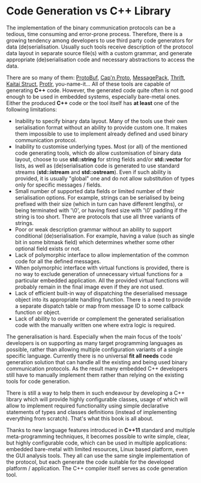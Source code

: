 # Code Generation vs C++ Library

The implementation of the binary communication 
protocols can be a tedious, time consuming and error-prone process.
Therefore, there is a growing tendency among developers to use third party code 
generators for data (de)serialisation. Usually such tools receive description
of the protocol data layout in separate source file(s) with a custom grammar, 
and generate appropriate (de)serialisation code and necessary abstractions to 
access the data. 

There are so many of them: 
[ProtoBuf](https://developers.google.com/protocol-buffers/), 
[Cap'n Proto](https://capnproto.org/), [MessagePack](http://msgpack.org/index.html),
[Thrift](https://thrift.apache.org/), [Kaitai Struct](http://kaitai.io/),
[Protlr](https://www.protlr.com/), you-name-it...
All of these tools are capable of generating **C++** code. However,
the generated code quite often is not good enough to be used in embedded systems, especially
bare-metal ones. Either the produced **C++** code or the tool itself has 
**at least** one of the following limitations:

- Inability to specify binary data layout. Many of the tools use their own
serialisation format without an ability to provide custom one. It makes them
impossible to use to implement already defined and used binary communication
protocol.
- Inability to customise underlying types. Most (or all) of the mentioned code 
generating tools, which do allow customisation of binary data layout,
choose to use **std::string** for string fields and/or 
**std::vector** for lists, as well as (de)serialisation code is generated to use 
standard streams (**std::istream** and **std::ostream**). Even if such ability
is provided, it is usually "global" one and do not allow substitution of types only for
specific messages / fields.
- Small number of supported data fields or limited number of their serialisation options.
For example, strings can be serialised by being prefixed with their size
(which in turn can have different lengths), or being terminated with '\0', or
having fixed size with '\0' padding if the string is too short. There are 
protocols that use all three variants of strings.
- Poor or weak description grammar without an ability to support conditional
(de)serialisation. For example, having a value
(such as single bit in some bitmask field) which determines whether some other
optional field exists or not. 
- Lack of polymorphic interface to allow implementation of the common code for all the 
defined messages.
- When polymorphic interface with virtual functions is provided, there is no
way to exclude generation of unnecessary virtual functions for a particular embedded application.
All the provided virtual functions will probably remain in the final image even
if they are not used.
- Lack of efficient built-in way of dispatching the deserialised message object into 
its appropriate handling function. There is a need to provide a separate 
dispatch table or map from message ID to some callback function or object.
- Lack of ability to override or complement the generated serialisation code with the manually
written one where extra logic is required.

The generalisation is hard. Especially when the main focus of the tools'
developers is on supporting as many target programming languages as possible, 
rather than allowing multiple configuration variants of a single specific
language. Currently there is no universal **fit all needs** code generation 
solution that can handle all the existing and being used binary communication protocols. 
As the result many embedded C++ developers still have to manually implement
them rather than relying on the existing tools for code generation.

There is still a way to help them in such endeavour by
developing a C++ library which will provide highly configurable classes, usage
of which will allow to implement required functionality using simple declarative
statements of types and classes definitions (instead of implementing everything
from scratch). That's what this book is all about. 

Thanks to new language features introduced in **C++11** standard and multiple 
meta-programming techniques, it becomes possible to write simple, clear, but 
highly configurable code, which can be used in multiple applications: embedded
bare-metal with limited resources, Linux based platform, even the GUI analysis
tools. They all can use the same single implementation of the protocol, but
each generate the code suitable for the developed platform / application. The
C++ compiler itself serves as code generation tool.

